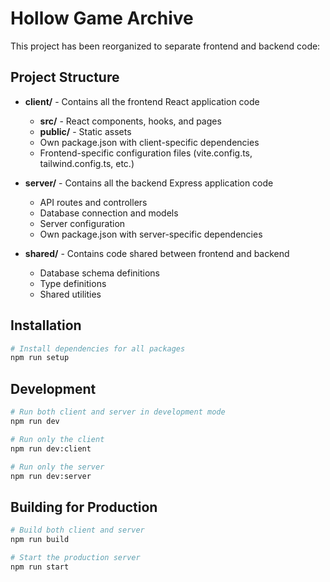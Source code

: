# Hollow Game Archive

This project has been reorganized to separate frontend and backend code:

## Project Structure

- **client/** - Contains all the frontend React application code

  - **src/** - React components, hooks, and pages
  - **public/** - Static assets
  - Own package.json with client-specific dependencies
  - Frontend-specific configuration files (vite.config.ts, tailwind.config.ts, etc.)

- **server/** - Contains all the backend Express application code

  - API routes and controllers
  - Database connection and models
  - Server configuration
  - Own package.json with server-specific dependencies

- **shared/** - Contains code shared between frontend and backend
  - Database schema definitions
  - Type definitions
  - Shared utilities

## Installation

```bash
# Install dependencies for all packages
npm run setup
```

## Development

```bash
# Run both client and server in development mode
npm run dev

# Run only the client
npm run dev:client

# Run only the server
npm run dev:server
```

## Building for Production

```bash
# Build both client and server
npm run build

# Start the production server
npm run start
```
